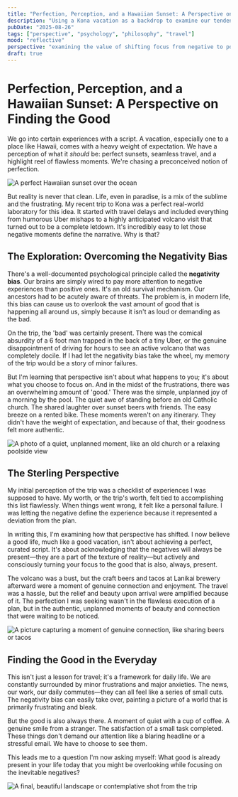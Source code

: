 ```yaml
---
title: "Perfection, Perception, and a Hawaiian Sunset: A Perspective on Finding the Good"
description: "Using a Kona vacation as a backdrop to examine our tendency to focus on the negative, and the shift in perspective required to notice the good that is always present."
pubDate: "2025-08-26"
tags: ["perspective", "psychology", "philosophy", "travel"]
mood: "reflective"
perspective: "examining the value of shifting focus from negative to positive"
draft: true
---
```


# Perfection, Perception, and a Hawaiian Sunset: A Perspective on Finding the Good

We go into certain experiences with a script. A vacation, especially one to a place like Hawaii, comes with a heavy weight of expectation. We have a perception of what it *should* be: perfect sunsets, seamless travel, and a highlight reel of flawless moments. We're chasing a preconceived notion of perfection.

![A perfect Hawaiian sunset over the ocean](/images/Kona%202025_files/sunset_selfie.jpeg)

But reality is never that clean. Life, even in paradise, is a mix of the sublime and the frustrating. My recent trip to Kona was a perfect real-world laboratory for this idea. It started with travel delays and included everything from humorous Uber mishaps to a highly anticipated volcano visit that turned out to be a complete letdown. It's incredibly easy to let those negative moments define the narrative. Why is that?

## The Exploration: Overcoming the Negativity Bias

There's a well-documented psychological principle called the **negativity bias**. Our brains are simply wired to pay more attention to negative experiences than positive ones. It's an old survival mechanism. Our ancestors had to be acutely aware of threats. The problem is, in modern life, this bias can cause us to overlook the vast amount of good that is happening all around us, simply because it isn't as loud or demanding as the bad.

On the trip, the 'bad' was certainly present. There was the comical absurdity of a 6 foot man trapped in the back of a tiny Uber, or the genuine disappointment of driving for hours to see an active volcano that was completely docile. If I had let the negativity bias take the wheel, my memory of the trip would be a story of minor failures.

But I'm learning that perspective isn't about what happens to you; it's about what you choose to focus on. And in the midst of the frustrations, there was an overwhelming amount of 'good.' There was the simple, unplanned joy of a morning by the pool. The quiet awe of standing before an old Catholic church. The shared laughter over sunset beers with friends. The easy breeze on a rented bike. These moments weren't on any itinerary. They didn't have the weight of expectation, and because of that, their goodness felt more authentic.

![A photo of a quiet, unplanned moment, like an old church or a relaxing poolside view](/images/Kona%202025_files/beach_relaxing.jpeg)

## The Sterling Perspective

My initial perception of the trip was a checklist of experiences I was supposed to have. My worth, or the trip's worth, felt tied to accomplishing this list flawlessly. When things went wrong, it felt like a personal failure. I was letting the negative define the experience because it represented a deviation from the plan.

In writing this, I'm examining how that perspective has shifted. I now believe a good life, much like a good vacation, isn't about achieving a perfect, curated script. It's about acknowledging that the negatives will always be present—they are a part of the texture of reality—but actively and consciously turning your focus to the good that is also, always, present.

The volcano was a bust, but the craft beers and tacos at Lanikai brewery afterward were a moment of genuine connection and enjoyment. The travel was a hassle, but the relief and beauty upon arrival were amplified because of it. The perfection I was seeking wasn't in the flawless execution of a plan, but in the authentic, unplanned moments of beauty and connection that were waiting to be noticed.

![A picture capturing a moment of genuine connection, like sharing beers or tacos](/images/Kona%202025_files/beers.jpeg)

## Finding the Good in the Everyday

This isn't just a lesson for travel; it's a framework for daily life. We are constantly surrounded by minor frustrations and major anxieties. The news, our work, our daily commutes—they can all feel like a series of small cuts. The negativity bias can easily take over, painting a picture of a world that is primarily frustrating and bleak.

But the good is also always there. A moment of quiet with a cup of coffee. A genuine smile from a stranger. The satisfaction of a small task completed. These things don't demand our attention like a blaring headline or a stressful email. We have to choose to see them.

This leads me to a question I'm now asking myself: What good is already present in your life today that you might be overlooking while focusing on the inevitable negatives?

![A final, beautiful landscape or contemplative shot from the trip](/images/Kona%202025_files/coffee_beach.jpeg)
